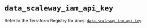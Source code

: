 # `data_scaleway_iam_api_key`

Refer to the Terraform Registry for docs: [`data_scaleway_iam_api_key`](https://registry.terraform.io/providers/scaleway/scaleway/2.49.0/docs/data-sources/iam_api_key).
